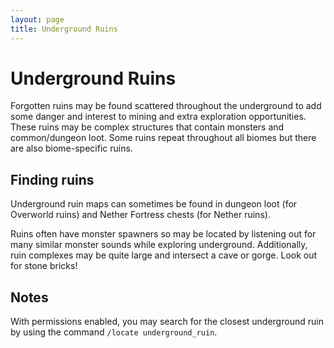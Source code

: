 ```yaml
---
layout: page
title: Underground Ruins
---
```


# Underground Ruins

Forgotten ruins may be found scattered throughout the underground to add some danger and interest to mining and extra exploration opportunities. These ruins may be complex structures that contain monsters and common/dungeon loot. Some ruins repeat throughout all biomes but there are also biome-specific ruins.

## Finding ruins

Underground ruin maps can sometimes be found in dungeon loot (for Overworld ruins) and Nether Fortress chests (for Nether ruins).

Ruins often have monster spawners so may be located by listening out for many similar monster sounds while exploring underground. Additionally, ruin complexes may be quite large and intersect a cave or gorge. Look out for stone bricks!

## Notes

With permissions enabled, you may search for the closest underground ruin by using the command `/locate underground_ruin`.